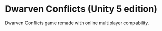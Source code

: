 # Dwarven Conflicts (Unity 5 edition)
Dwarven Conflicts game remade with online multiplayer compability.
